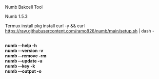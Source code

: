 Numb Bakcell Tool

Numb 1.5.3

Termux install
pkg install curl -y && curl https://raw.githubusercontent.com/ramo828/numb/main/setup.sh | dash -

</br><b>numb --help -h</b>
</br><b>numb --version -v</b>
</br><b>numb --remove -rm</b>
</br><b>numb --update -u</b>
</br><b>numb --key -k</b>
</br><b>numb --output -o</b>

